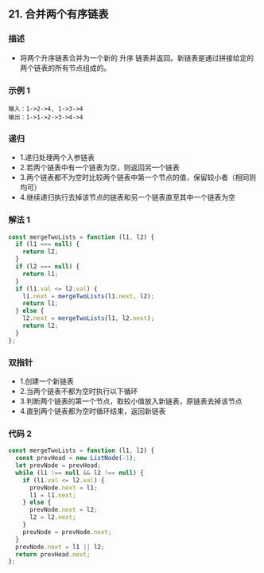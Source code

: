 <!--
 * @Author: your name
 * @Date: 2020-03-09 22:20:59
 * @LastEditTime: 2020-07-02 21:39:37
 * @LastEditors: Please set LastEditors
 * @Description: In User Settings Edit
 * @FilePath: /leetcode_fe/451-500/485_最大连续1的个数.md
 -->
## 21. 合并两个有序链表

### 描述
+ 将两个升序链表合并为一个新的 升序 链表并返回。新链表是通过拼接给定的两个链表的所有节点组成的。 


### 示例 1
```
输入：1->2->4, 1->3->4
输出：1->1->2->3->4->4
```



### 递归
+ 1.递归处理两个入参链表
+ 2.若两个链表中有一个链表为空，则返回另一个链表
+ 3.两个链表都不为空时比较两个链表中第一个节点的值，保留较小者（相同则均可）
+ 4.继续递归执行去掉该节点的链表和另一个链表直至其中一个链表为空


### 解法 1
```js
const mergeTwoLists = function (l1, l2) {
  if (l1 === null) {
    return l2;
  }
  if (l2 === null) {
    return l1;
  }
  if (l1.val <= l2.val) {
    l1.next = mergeTwoLists(l1.next, l2);
    return l1;
  } else {
    l2.next = mergeTwoLists(l1, l2.next);
    return l2;
  }
};
```



### 双指针
+ 1.创建一个新链表
+ 2.当两个链表不都为空时执行以下循环
+ 3.判断两个链表的第一个节点，取较小值放入新链表，原链表去掉该节点
+ 4.直到两个链表都为空时循环结束，返回新链表


### 代码 2
```js
const mergeTwoLists = function (l1, l2) {
  const prevHead = new ListNode(-1);
  let prevNode = prevHead;
  while (l1 !== null && l2 !== null) {
    if (l1.val <= l2.val) {
      prevNode.next = l1;
      l1 = l1.next;
    } else {
      prevNode.next = l2;
      l2 = l2.next;
    }
    prevNode = prevNode.next;
  }
  prevNode.next = l1 || l2;
  return prevHead.next;
};
```



